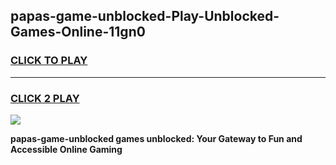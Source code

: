 
## papas-game-unblocked-Play-Unblocked-Games-Online-11gn0
<h3>
<a href="https://premium76.site?title=papas-game-unblocked&ref=25A">CLICK TO PLAY</a></h3>
<hr>

<h3>
<a href="https://premium76.site?title=papas-game-unblocked&ref=25A">CLICK 2 PLAY</a>
  
</h3>

<a href="https://premium76.site?title=papas-game-unblocked&ref=25A"><img src="https://clearcache.store/games.png"></a>


**papas-game-unblocked games unblocked: Your Gateway to Fun and Accessible Online Gaming**
